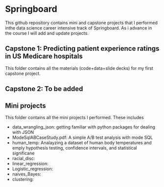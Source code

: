 # Springboard
This github repository contains mini and capstone projects that I performed inthe data science career intensive track of Springboard. As i advance in the course I will add and update projects.

## Capstone 1: Predicting patient experience ratings in US Medicare hospitals
This folder contains all the materials (code+data+slide decks) for my first capstone project. 

## Capstone 2: To be added

## Mini projects
This folder contains all the mini projects I performed. These includes
* data_wrangling_json: getting familiar with python packages for dealing with JSON
* ModeSqlABCaseStudy.pdf: A simple A/B test analysis with mode SQL
* human_temp: Analayzing a dataset of human body temperatures and emply hypothesis testing, confidence intervals, and statistical significane
* racial_disc:
* linear_regression:
* Logistic_regression:
* naives_Bayes:
* clustering:
